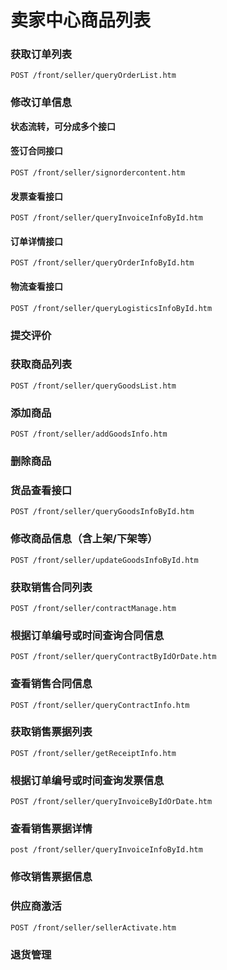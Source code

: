 # 卖家中心商品列表

### 获取订单列表  
`POST /front/seller/queryOrderList.htm`

### 修改订单信息  
**状态流转，可分成多个接口**  

#### 签订合同接口  
`POST /front/seller/signordercontent.htm`

#### 发票查看接口  
`POST /front/seller/queryInvoiceInfoById.htm`

#### 订单详情接口  
`POST /front/seller/queryOrderInfoById.htm`

#### 物流查看接口  
`POST /front/seller/queryLogisticsInfoById.htm`

### 提交评价

### 获取商品列表  
`POST /front/seller/queryGoodsList.htm`

### 添加商品  
`POST /front/seller/addGoodsInfo.htm`

### 删除商品


### 货品查看接口
`POST /front/seller/queryGoodsInfoById.htm`

### 修改商品信息（含上架/下架等）
`POST /front/seller/updateGoodsInfoById.htm`

### 获取销售合同列表  
`POST /front/seller/contractManage.htm`

### 根据订单编号或时间查询合同信息
`POST /front/seller/queryContractByIdOrDate.htm`

### 查看销售合同信息
`POST /front/seller/queryContractInfo.htm`

### 获取销售票据列表
`POST /front/seller/getReceiptInfo.htm`

### 根据订单编号或时间查询发票信息
`POST /front/seller/queryInvoiceByIdOrDate.htm`

### 查看销售票据详情
`post /front/seller/queryInvoiceInfoById.htm`

### 修改销售票据信息

### 供应商激活  
`POST /front/seller/sellerActivate.htm`

### 退货管理
